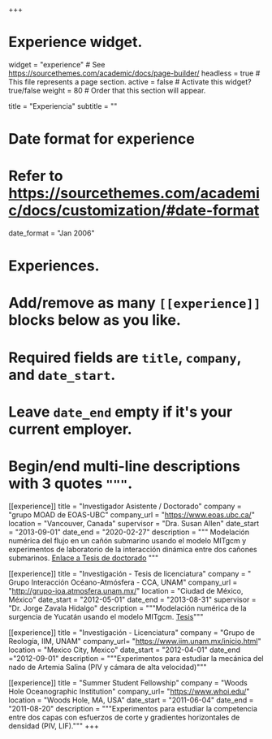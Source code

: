 +++
# Experience widget.
widget = "experience"  # See https://sourcethemes.com/academic/docs/page-builder/
headless = true  # This file represents a page section.
active = false  # Activate this widget? true/false
weight = 80  # Order that this section will appear.

title = "Experiencia"
subtitle = ""

# Date format for experience
#   Refer to https://sourcethemes.com/academic/docs/customization/#date-format
date_format = "Jan 2006"

# Experiences.
#   Add/remove as many `[[experience]]` blocks below as you like.
#   Required fields are `title`, `company`, and `date_start`.
#   Leave `date_end` empty if it's your current employer.
#   Begin/end multi-line descriptions with 3 quotes `"""`.
[[experience]]
  title = "Investigador Asistente / Doctorado"
  company = "grupo MOAD de EOAS-UBC"
  company_url = "https://www.eoas.ubc.ca/"
  location = "Vancouver, Canada"
  supervisor = "Dra. Susan Allen"
  date_start = "2013-09-01"
  date_end = "2020-02-27"
  description = """
 Modelación numérica del flujo en un cañón submarino usando el modelo MITgcm y experimentos de laboratorio 
de la interacción dinámica entre dos cañones submarinos.
[Enlace a Tesis de doctorado](https://open.library.ubc.ca/cIRcle/collections/ubctheses/24/items/1.0388506) 
 """

[[experience]]
  title = "Investigación - Tesis de licenciatura"
  company = " Grupo Interacción Océano-Atmósfera - CCA, UNAM"
  company_url = "http://grupo-ioa.atmosfera.unam.mx/"
  location = "Ciudad de México, México"
  date_start = "2012-05-01"
  date_end = "2013-08-31"
supervisor = "Dr. Jorge Zavala Hidalgo"
  description = """Modelación numérica de la surgencia de Yucatán usando el modelo MITgcm. [Tesis](http://grupo-ioa.atmosfera.unam.mx/images/archivos_portal/tesis/TesisL_Karina_Ramos.pdf)"""

[[experience]]
 title = "Investigación - Licenciatura"
 company = "Grupo de Reología, IIM, UNAM"
 company_url= "https://www.iim.unam.mx/inicio.html" 
 location  = "Mexico City, Mexico"
date_start = "2012-04-01"
date_end ="2012-09-01"
 description = """Experimentos para estudiar la mecánica del nado de Artemia Salina (PIV y cámara de alta velocidad)"""

[[experience]]
 title = "Summer Student Fellowship"
 company = "Woods Hole Oceanographic Institution"
 company_url= "https://www.whoi.edu/"
 location  = "Woods Hole, MA, USA"
date_start = "2011-06-04"
date_end = "2011-08-20"
description = """Experimentos para estudiar la competencia entre dos capas con esfuerzos de corte y gradientes horizontales de densidad (PIV, LIF)."""
+++
